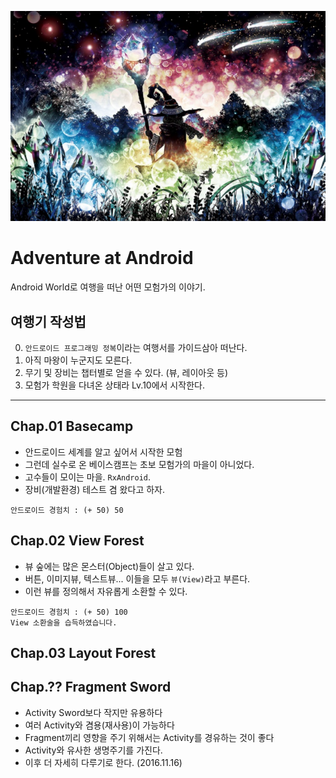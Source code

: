 ![모험을 떠나자](https://raw.githubusercontent.com/conquerex/Adventure/5521f5786ba0ccc0c05ea01f08ad979fa7f2873d/Chap02_ViewForest_View/app/src/main/res/drawable/37474696_p0.jpg)

# Adventure at Android
Android World로 여행을 떠난 어떤 모험가의 이야기.


## 여행기 작성법

0. `안드로이드 프로그래밍 정복`이라는 여행서를 가이드삼아 떠난다.
1. 아직 마왕이 누군지도 모른다.
2. 무기 및 장비는 챕터별로 얻을 수 있다. (뷰, 레이아웃 등)
3. 모험가 학원을 다녀온 상태라 Lv.10에서 시작한다.

---


## Chap.01 Basecamp

- 안드로이드 세계를 알고 싶어서 시작한 모험
- 그런데 실수로 온 베이스캠프는 초보 모험가의 마을이 아니었다.
- 고수들이 모이는 마을. `RxAndroid`.
- 장비(개발환경) 테스트 겸 왔다고 하자.
```
안드로이드 경험치 : (+ 50) 50
```


## Chap.02 View Forest

- 뷰 숲에는 많은 몬스터(Object)들이 살고 있다.
- 버튼, 이미지뷰, 텍스트뷰... 이들을 모두 `뷰(View)`라고 부른다.
- 이런 뷰를 정의해서 자유롭게 소환할 수 있다.
```
안드로이드 경험치 : (+ 50) 100
View 소환술을 습득하였습니다.
```


## Chap.03 Layout Forest



## Chap.?? Fragment Sword

- Activity Sword보다 작지만 유용하다
- 여러 Activity와 겸용(재사용)이 가능하다
- Fragment끼리 영향을 주기 위해서는 Activity를 경유하는 것이 좋다
- Activity와 유사한 생명주기를 가진다.
- 이후 더 자세히 다루기로 한다. (2016.11.16)
